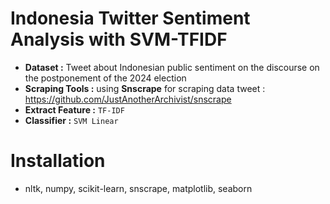 # Indonesia Twitter Sentiment Analysis with SVM-TFIDF

- **Dataset :** Tweet about Indonesian public sentiment on the discourse on the postponement of the 2024 election
- **Scraping Tools :** using **Snscrape** for scraping data tweet : https://github.com/JustAnotherArchivist/snscrape
- **Extract Feature :** `TF-IDF`
- **Classifier :** `SVM Linear`

# Installation

- nltk, numpy, scikit-learn, snscrape, matplotlib, seaborn
